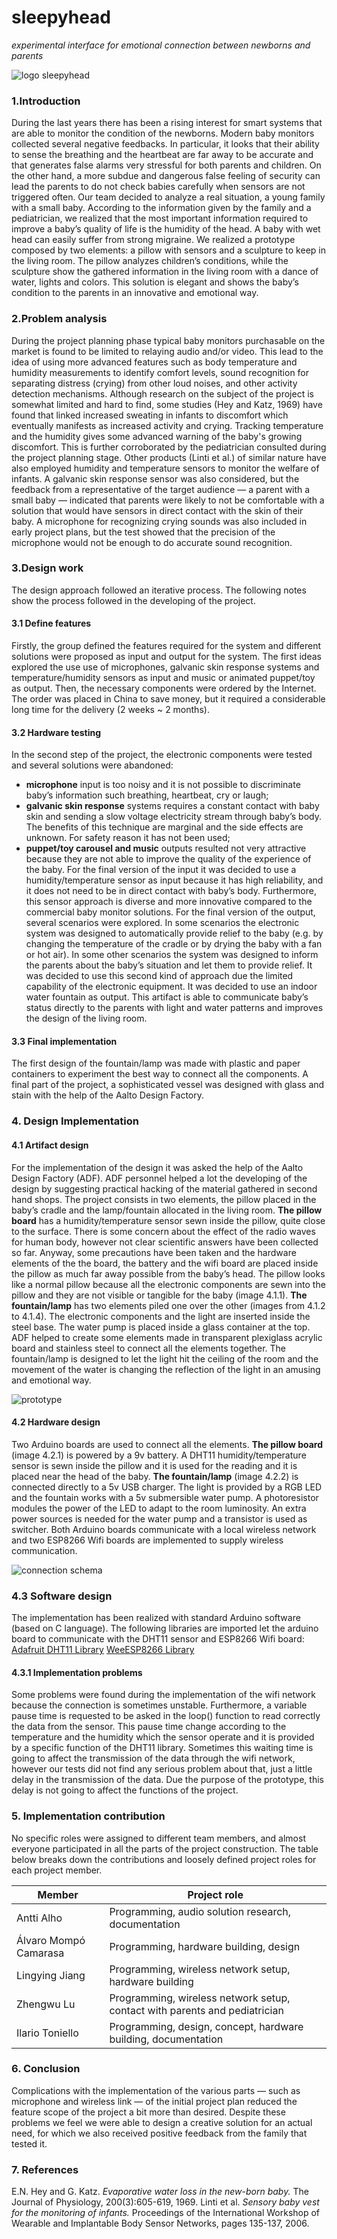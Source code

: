 # sleepyhead
*experimental interface for emotional connection between newborns and parents*

![logo sleepyhead](https://raw.githubusercontent.com/ecodallaluna/sleepyhead/master/img/sleepyhead_intro.jpg)

### 1.Introduction 
During the last years there has been a rising interest for smart systems that are able to monitor the condition of the newborns. Modern baby monitors collected several negative feedbacks. In particular, it looks that their ability to sense the breathing and the heartbeat are far away to be accurate and that generates false alarms very stressful for both parents and children. On the other hand, a more subdue and dangerous false feeling of security can lead the parents to do not check babies carefully when sensors are not triggered often.
Our team decided to analyze a real situation, a young family with a small baby. According to the information given by the family and a pediatrician, we realized that the most important information required to improve a baby’s quality of life is the humidity of the head. A baby with wet head can easily suffer from strong migraine.
We realized a prototype composed by two elements: a pillow with sensors and a sculpture to keep in the living room. The pillow analyzes children’s conditions, while the sculpture show the gathered information in the living room with a dance of water, lights and colors. This solution is elegant and shows the baby’s condition to the parents in an innovative and emotional way.

### 2.Problem analysis
During the project planning phase typical baby monitors purchasable on the market is found to be limited to relaying audio and/or video. This lead to the idea of using more advanced features such as body temperature and humidity measurements to identify comfort levels, sound recognition for separating distress (crying) from other loud noises, and other activity detection mechanisms.
Although research on the subject of the project is somewhat limited and hard to find, some studies (Hey and Katz, 1969) have found that linked increased sweating in infants to discomfort which eventually manifests as increased activity and crying. Tracking temperature and the humidity gives some advanced warning of the baby's growing discomfort. This is further corroborated by the pediatrician consulted during the project planning stage. Other products (Linti et al.) of similar nature have also employed humidity and temperature sensors to monitor the welfare of infants.
A galvanic skin response sensor was also considered, but the feedback from a representative of the target audience — a parent with a small baby — indicated that parents were likely to not be comfortable with a solution that would have sensors in direct contact with the skin of their baby.
A microphone for recognizing crying sounds was also included in early project plans, but the test showed that the precision of the microphone would not be enough to do accurate sound recognition.

### 3.Design work
The design approach followed an iterative process. The following notes show the process followed in the developing of the project.

#### 3.1 Define features
Firstly, the group defined the features required for the system and different solutions were proposed as input and output for the system. The first ideas explored the use use of microphones, galvanic skin response systems and temperature/humidity sensors as input and music or animated puppet/toy as output. Then, the necessary components were ordered by the Internet. The order was placed in China to save money, but it required a considerable long time for the delivery (2 weeks ~ 2 months).

#### 3.2 Hardware testing
In the second step of the project, the electronic components were tested and several solutions were abandoned:
* **microphone** input is too noisy and it is not possible to discriminate baby’s information such breathing, heartbeat, cry or laugh;
* **galvanic skin response** systems requires a constant contact with baby skin and sending a slow voltage electricity stream through baby’s body. The benefits of this technique are marginal and the side effects are unknown. For safety reason it has not been used;
* **puppet/toy carousel and music** outputs resulted not very attractive because they are not able to improve the quality of the experience of the baby.
For the final version of the input it was decided to use a humidity/temperature sensor as input because it has high reliability, and it does not need to be in direct contact with baby’s body. Furthermore, this sensor approach is diverse and more innovative compared to the commercial baby monitor solutions.
For the final version of the output, several scenarios were explored. In some scenarios the electronic system was designed to automatically provide relief to the baby (e.g. by changing the temperature of the cradle or by drying the baby with a fan or hot air). In some other scenarios the system was designed to inform the parents about the baby’s situation and let them to provide relief. It was decided to use this second kind of approach due the limited capability of the electronic equipment. It was decided to use an indoor water fountain as output. This artifact is able to communicate baby’s status directly to the parents with light and water patterns and improves the design of the living room.

#### 3.3 Final implementation  
The first design of the fountain/lamp was made with plastic and paper containers to experiment the best way to connect all the components. A final part of the project, a sophisticated vessel was designed with glass and stain with the help of the Aalto Design Factory.

### 4. Design Implementation 
#### 4.1 Artifact design
For the implementation of the design it was asked the help of the Aalto Design Factory (ADF). ADF personnel helped a lot the developing of the design by suggesting practical hacking of the material gathered in second hand shops.
The project consists in two elements, the pillow placed in the baby’s cradle and the lamp/fountain allocated in the living room.
**The pillow board** has a humidity/temperature sensor sewn inside the pillow, quite close to the surface. 
There is some concern about the effect of the radio waves for human body, however not clear scientific answers have been collected so far. Anyway, some precautions have been taken and the hardware elements of the the board, the battery and the wifi board are placed inside the pillow as much far away possible from the baby’s head. The pillow looks like a normal pillow because all the electronic components are sewn into the pillow and they are not visible or tangible for the baby (image 4.1.1).
**The fountain/lamp** has two elements piled one over the other (images from 4.1.2 to 4.1.4). The electronic components and the light are inserted inside the steel base. The water pump is placed inside a glass container at the top.  ADF helped to create some elements made in transparent plexiglass acrylic board and stainless steel to connect all the elements together. The fountain/lamp is designed to let the light hit the ceiling of the room and the movement of the water is changing the reflection of the light in an amusing and emotional way.

![prototype](https://raw.githubusercontent.com/ecodallaluna/sleepyhead/master/img/sleepyhead_prototype.jpg)

#### 4.2 Hardware design
Two Arduino boards are used to connect all the elements.
**The pillow board** (image 4.2.1) is powered by a 9v battery. A DHT11 humidity/temperature sensor is sewn inside the pillow and it is used for the reading and it is placed near the head of the baby. 
**The fountain/lamp** (image 4.2.2) is connected directly to a 5v USB charger. The light is provided by a RGB LED and the fountain works with a 5v submersible water pump. A photoresistor modules the power of the LED to adapt to the room luminosity. An extra power sources is needed for the water pump and a transistor is used as switcher.
Both Arduino boards communicate with a local wireless network and two ESP8266 Wifi boards are implemented to supply wireless communication. 

![connection schema](https://raw.githubusercontent.com/ecodallaluna/sleepyhead/master/img/sleepyhead_schema.jpg)

### 4.3 Software design
The implementation has been realized with standard Arduino software (based on C language). The following libraries are imported let the arduino board to communicate with the DHT11 sensor and ESP8266 Wifi board:
[Adafruit DHT11 Library](https://learn.adafruit.com/dht)
[WeeESP8266 Library](https://github.com/itead/ITEADLIB_Arduino_WeeESP8266)

#### 4.3.1 Implementation problems
Some problems were found during the implementation of the wifi network because the connection is sometimes unstable. Furthermore, a variable pause time is requested to be asked in the loop() function to read correctly the data from the sensor. This pause time change according to the temperature and the humidity which the sensor operate and it is provided by a specific function of the DHT11 library. Sometimes this waiting time is going to affect the transmission of the data through the wifi network, however our tests did not find any serious problem about that, just a little delay in the transmission of the data. Due the purpose of the prototype, this delay is not going to affect the functions of the project. 

### 5. Implementation contribution
No specific roles were assigned to different team members, and almost everyone participated in all the parts of the project construction. The table below breaks down the contributions and loosely defined project roles for each project member.

Member | Project role
------------ | -------------
Antti Alho | Programming, audio solution research, documentation
Álvaro Mompó Camarasa | Programming, hardware building, design
Lingying Jiang | Programming, wireless network setup, hardware building
Zhengwu Lu | Programming, wireless network setup, contact with parents and pediatrician
Ilario Toniello | Programming, design, concept, hardware building, documentation

### 6. Conclusion
Complications with the implementation of the various parts — such as microphone and wireless link — of the initial project plan reduced the feature scope of the project a bit more than desired.
Despite these problems we feel we were able to design a creative solution for an actual need, for which we also received positive feedback from the family that tested it.

### 7. References
E.N. Hey and G. Katz. *Evaporative water loss in the new-born baby.* The Journal of Physiology, 200(3):605-619, 1969.
Linti et al. *Sensory baby vest for the monitoring of infants.* Proceedings of the International Workshop of Wearable and Implantable Body Sensor Networks, pages 135-137, 2006.

